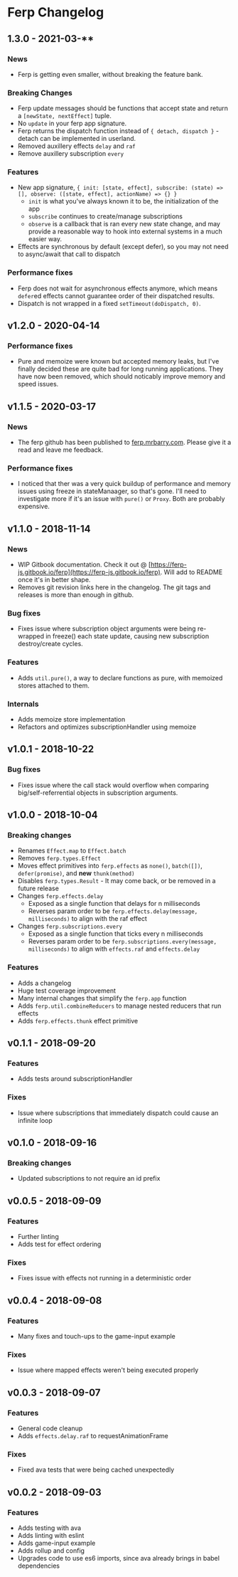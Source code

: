# Ferp Changelog

## 1.3.0 - 2021-03-**

### News

 - Ferp is getting even smaller, without breaking the feature bank.

### Breaking Changes

 - Ferp update messages should be functions that accept state and return a `[newState, nextEffect]` tuple.
 - No `update` in your ferp app signature.
 - Ferp returns the dispatch function instead of `{ detach, dispatch }` - detach can be implemented in userland.
 - Removed auxillery effects `delay` and `raf`
 - Remove auxillery subscription `every`

### Features

 - New app signature, `{ init: [state, effect], subscribe: (state) => [], observe: ([state, effect], actionName) => {} }`
   - `init` is what you've always known it to be, the initialization of the app
   - `subscribe` continues to create/manage subscriptions
   - `observe` is a callback that is ran every new state change, and may provide a reasonable way to hook into external systems in a much easier way.
 - Effects are synchronous by default (except defer), so you may not need to async/await that call to dispatch

### Performance fixes

 - Ferp does not wait for asynchronous effects anymore, which means `defer`ed effects cannot guarantee order of their dispatched results.
 - Dispatch is not wrapped in a fixed `setTimeout(doDispatch, 0)`.

## v1.2.0 - 2020-04-14

### Performance fixes

 - Pure and memoize were known but accepted memory leaks, but I've finally decided these are quite bad for long running applications.
They have now been removed, which should noticably improve memory and speed issues.

## v1.1.5 - 2020-03-17

### News

 - The ferp github has been published to [ferp.mrbarry.com](https://ferp.mrbarry.com).
Please give it a read and leave me feedback.

### Performance fixes

 - I noticed that ther was a very quick buildup of performance and memory issues using freeze in stateManaager, so that's gone.
I'll need to investigate more if it's an issue with `pure()` or `Proxy`.
Both are probably expensive.

## v1.1.0 - 2018-11-14

### News

 - WIP Gitbook documentation. Check it out @ [https://ferp-js.gitbook.io/ferp](https://ferp-js.gitbook.io/ferp). Will add to README once it's in better shape.
 - Removes git revision links here in the changelog. The git tags and releases is more than enough in github.

### Bug fixes

 - Fixes issue where subscription object arguments were being re-wrapped in freeze() each state update, causing new subscription destroy/create cycles.

### Features

 - Adds `util.pure()`, a way to declare functions as pure, with memoized stores attached to them.

### Internals

 - Adds memoize store implementation
 - Refactors and optimizes subscriptionHandler using memoize

## v1.0.1 - 2018-10-22

### Bug fixes

 - Fixes issue where the call stack would overflow when comparing big/self-referrential objects in subscription arguments.

## v1.0.0 - 2018-10-04

### Breaking changes

 - Renames `Effect.map` to `Effect.batch`
 - Removes `ferp.types.Effect`
 - Moves effect primitives into `ferp.effects` as `none()`, `batch([])`, `defer(promise)`, and **new** `thunk(method)`
 - Disables `ferp.types.Result` - It may come back, or be removed in a future release
 - Changes `ferp.effects.delay`
   - Exposed as a single function that delays for n milliseconds
   - Reverses param order to be `ferp.effects.delay(message, milliseconds)` to align with the raf effect
 - Changes `ferp.subscriptions.every`
   - Exposed as a single function that ticks every n milliseconds
   - Reverses param order to be `ferp.subscriptions.every(message, milliseconds)` to align with `effects.raf` and `effects.delay`

### Features

 - Adds a changelog
 - Huge test coverage improvement
 - Many internal changes that simplify the `ferp.app` function
 - Adds `ferp.util.combineReducers` to manage nested reducers that run effects
 - Adds `ferp.effects.thunk` effect primitive


## v0.1.1 - 2018-09-20

### Features

 - Adds tests around subscriptionHandler

### Fixes

 - Issue where subscriptions that immediately dispatch could cause an infinite loop


## v0.1.0 - 2018-09-16

### Breaking changes

 - Updated subscriptions to not require an id prefix


## v0.0.5 - 2018-09-09

### Features

 - Further linting
 - Adds test for effect ordering

### Fixes

 - Fixes issue with effects not running in a deterministic order


## v0.0.4 - 2018-09-08

### Features

 - Many fixes and touch-ups to the game-input example

### Fixes

 - Issue where mapped effects weren't being executed properly


## v0.0.3 - 2018-09-07

### Features

 - General code cleanup
 - Adds `effects.delay.raf` to requestAnimationFrame

### Fixes

 - Fixed ava tests that were being cached unexpectedly


## v0.0.2 - 2018-09-03

### Features

 - Adds testing with ava
 - Adds linting with eslint
 - Adds game-input example
 - Adds rollup and config
 - Upgrades code to use es6 imports, since ava already brings in babel dependencies
